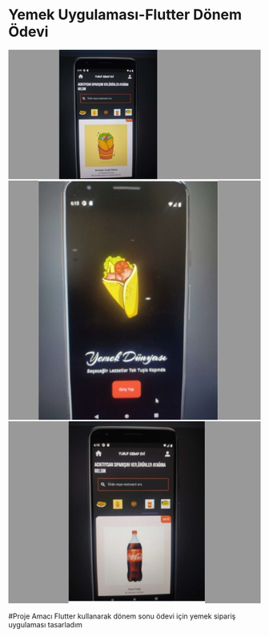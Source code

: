 # Yemek Uygulaması-Flutter Dönem Ödevi
<img src="test.jpg" width="auto">
<img src="test2.jpg" width="auto">
<img src="test3.jpg" width="auto">

#Proje Amacı
Flutter kullanarak dönem sonu ödevi için yemek sipariş uygulaması tasarladım


